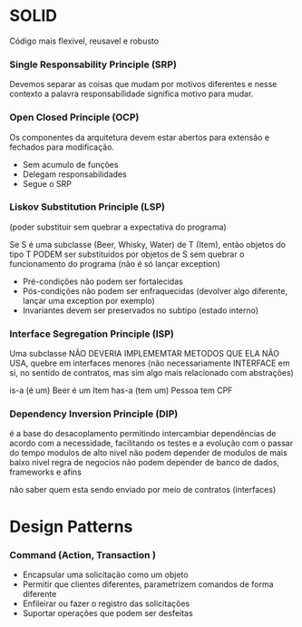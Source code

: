 # SOLID

Código mais flexivel, reusavel e robusto

### Single Responsability Principle (SRP)
Devemos separar as coisas que mudam por motivos diferentes e nesse contexto a palavra responsabilidade significa motivo para mudar.

### Open Closed Principle (OCP)
Os componentes da arquitetura devem estar abertos para extensão e fechados para modificação.

* Sem acumulo de funções
* Delegam responsabilidades
* Segue o SRP

### Liskov Substitution Principle (LSP)
(poder substituir sem quebrar a expectativa do programa)

Se S é uma subclasse (Beer, Whisky, Water) de T (Item), então objetos do tipo T PODEM ser substituidos por objetos de S sem quebrar o funcionamento do programa (não é só lançar exception)

* Pré-condições não podem ser fortalecidas 
* Pós-condições não podem ser enfraquecidas (devolver algo diferente, lançar uma exception por exemplo)
* Invariantes devem ser preservados no subtipo (estado interno)

### Interface Segregation Principle (ISP)

Uma subclasse NÃO DEVERIA IMPLEMEMTAR METODOS QUE ELA NÃO USA, quebre em interfaces menores (não necessariamente INTERFACE em si, no sentido de contratos, mas sim algo mais relacionado com abstrações)

is-a (é um) Beer é um Item
has-a (tem um) Pessoa tem CPF

### Dependency Inversion Principle (DIP)

é a base do desacoplamento permitindo intercambiar dependências de acordo com a necessidade, facilitando os testes e a evolução com o passar do tempo
modulos de alto nivel não podem depender de modulos de mais baixo nivel
regra de negocios não podem depender de banco de dados, frameworks e afins

não saber quem esta sendo enviado por meio de contratos (interfaces)


# Design Patterns

### Command (Action, Transaction )

* Encapsular uma solicitação como um objeto
* Permitir que clientes diferentes, parametrizem comandos de forma diferente
* Enfileirar ou fazer o registro das solicitações
* Suportar operações que podem ser desfeitas